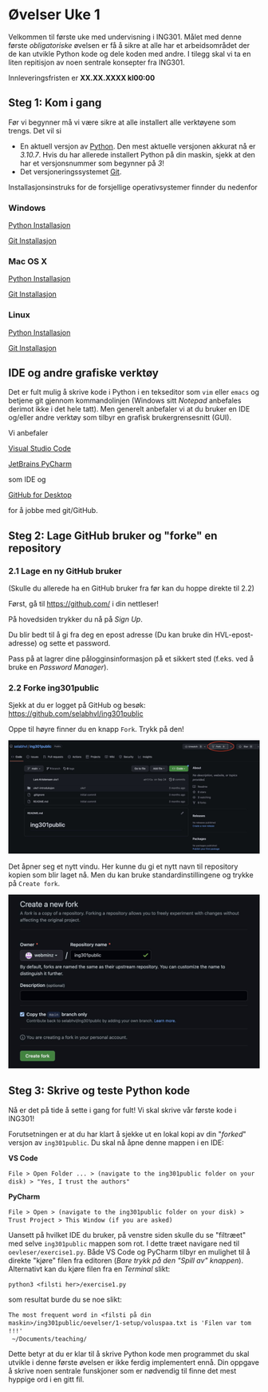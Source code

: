 # Øvelser Uke 1

Velkommen til første uke med undervisning i ING301.
Målet med denne første _obligatoriske_ øvelsen er få å sikre at alle har et arbeidsområdet der de kan utvikle Python kode og dele koden med andre.
I tilegg skal vi ta en liten repitisjon av noen sentrale konsepter fra ING301.

Innleveringsfristen er **XX.XX.XXXX kl00:00**

## Steg 1: Kom i gang

Før vi begynner må vi være sikre at alle installert alle verktøyene som trengs. Det vil si
- En aktuell versjon av [Python](https://www.python.org/). Den mest aktuelle versjonen akkurat nå er _3.10.7_. Hvis du har allerede installert Python på din maskin, sjekk at den har et versjonsnummer som begynner på _3_!
- Det versjoneringssystemet [Git](https://git-scm.com/). 

Installasjonsinstruks for de forsjellige operativsystemer finnder du nedenfor

### Windows

[Python Installasjon](../../uke1-introduksjon/install_python_windows.md)

[Git Installasjon](../../uke1-introduksjon/install_git_windows.md)

### Mac OS X

[Python Installasjon](../../uke1-introduksjon/install_python_mac.md)

[Git Installasjon](../../uke1-introduksjon/install_git_mac.md)

### Linux

[Python Installasjon](../../uke1-introduksjon/install_python_linux.md)

[Git Installasjon](../../uke1-introduksjon/install_git_linux.md)

## IDE og andre grafiske verktøy

Det er fult mulig å skrive kode i Python i en tekseditor som `vim` eller `emacs` og betjene git gjennom kommandolinjen (Windows sitt _Notepad_ anbefales derimot ikke i det hele tatt). 
Men generelt anbefaler vi at du bruker en IDE og/eller andre verktøy som tilbyr en grafisk brukergrensesnitt (GUI).

Vi anbefaler

[Visual Studio Code](https://code.visualstudio.com/)

[JetBrains PyCharm](https://www.jetbrains.com/pycharm/)

som IDE og

[GitHub for Desktop](https://desktop.github.com/)

for å jobbe med git/GitHub.


## Steg 2: Lage GitHub bruker og "forke" en repository

### 2.1 Lage en ny GitHub bruker
(Skulle du allerede ha en GitHub bruker fra før kan du hoppe direkte til 2.2)

Først, gå til https://github.com/ i din nettleser!

På hovedsiden trykker du nå på _Sign Up_.

Du blir bedt til å gi fra deg en epost adresse (Du kan bruke din HVL-epost-adresse) og sette et password.

Pass på at lagrer dine pålogginsinformasjon på et sikkert sted (f.eks. ved å bruke en _Password Manager_).

### 2.2 Forke ing301public

Sjekk at du er logget på GitHub og besøk: https://github.com/selabhvl/ing301public

Oppe til høyre finner du en knapp `Fork`. Trykk på den!

![Forke en Repository på Github Skjermbilde](../../ressurser/images/github-forking.jpg)

Det åpner seg et nytt vindu. Her kunne du gi et nytt navn til repository kopien som blir laget nå. Men du kan bruke standardinstillingene og trykke på `Create fork`.

![Create Fork Skjermbilde](../../ressurser/images/github-fork-create.jpg)

## Steg 3: Skrive og teste Python kode

Nå er det på tide å sette i gang for fult! Vi skal skrive vår første kode i ING301!

Forutsetningen er at du har klart å sjekke ut en lokal kopi av din "_forked_" versjon av `ing301public`. Du skal nå åpne denne mappen i en IDE:

**VS Code**
```
File > Open Folder ... > (navigate to the ing301public folder on your disk) > "Yes, I trust the authors"
```

**PyCharm**
```
File > Open > (navigate to the ing301public folder on your disk) > Trust Project > This Window (if you are asked)
```

Uansett på hvilket IDE du bruker, på venstre siden skulle du se "filtræet" med selve `ing301public` mappen som rot. 
I dette træet navigare ned til `oevleser/exercise1.py`. 
Både VS Code og PyCharm tilbyr en mulighet til å direkte "kjøre" filen fra editoren (_Bare trykk på den "Spill av" knappen_).
Alternativt kan du kjøre filen fra en _Terminal_ slikt:
```
python3 <filsti her>/exercise1.py
```

som resultat burde du se noe slikt:
```
The most frequent word in <filsti på din maskin>/ing301public/oevelser/1-setup/voluspaa.txt is 'Filen var tom !!!'
 ~/Documents/teaching/
```

Dette betyr at du er klar til å skrive Python kode men programmet du skal utvikle i denne første øvelsen er ikke ferdig implementert ennå.
Din oppgave å skrive noen sentrale funskjoner som er nødvendig til finne det mest hyppige ord i en gitt fil.